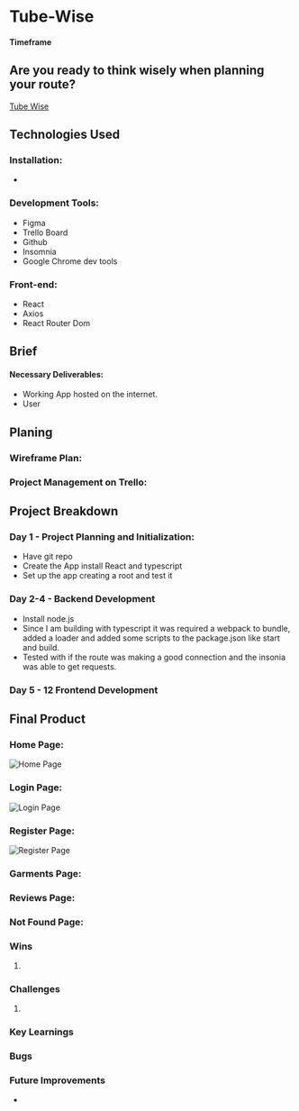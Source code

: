 # Tube-Wise



#### Timeframe




## Are you ready to think wisely when planning your route?

[Tube Wise]()


## Technologies Used

### Installation:

* 

### Development Tools:

* Figma
* Trello Board
* Github
* Insomnia 
* Google Chrome dev tools



### Front-end:

* React
* Axios
* React Router Dom



## Brief



#### Necessary Deliverables:

* Working App hosted on the internet.
* User 


## Planing



### Wireframe Plan:


### Project Management on Trello:




## Project Breakdown

### Day 1 - Project Planning and Initialization:

- Have git repo
- Create the App install React and typescript
- Set up the app creating a root and test it


### Day 2-4 - Backend Development

- Install node.js
- Since I am building with typescript it was required a webpack to bundle, added a loader and added some scripts to the package.json like start and build.
- Tested with if the route was making a good connection and the insonia was able to get requests.

### Day 5 - 12  Frontend Development




## Final Product

### Home Page:

![Home Page](<readmeimg/H page.png>)


### Login Page:

![Login Page](<readmeimg/L page.png>)


### Register Page:

![Register Page](<readmeimg/R page.png>)



### Garments Page:




### Reviews Page:



### Not Found Page: 




### Wins

1. 


### Challenges

1. 


### Key Learnings




### Bugs




### Future Improvements

* 